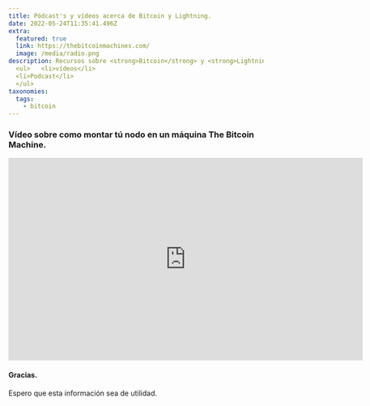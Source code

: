 ```yaml
---
title: Pódcast's y vídeos acerca de Bitcoin y Lightning. 
date: 2022-05-24T11:35:41.496Z
extra:
  featured: true
  link: https://thebitcoinmachines.com/
  image: /media/radio.png
description: Recursos sobre <strong>Bitcoin</strong> y <strong>Lightning</strong> 
  <ul>   <li>vídeos</li>
  <li>Podcast</li>
  </ul>
taxonomies:
  tags:
    - bitcoin
---
```

### Vídeo sobre como montar tú nodo en un máquina The Bitcoin Machine.

<iframe 
	width="700" 
	height="400" 
	src="https://www.youtube.com/embed/Pc4SVlTmj7Y" 
	title="YouTube video player" 
	frameborder="0" 
	allow="accelerometer; autoplay; clipboard-write; encrypted-media; gyroscope; picture-in-picture" 
	allowfullscreen
>
</iframe>

#### Gracias.

Espero que esta información sea de utilidad. 

